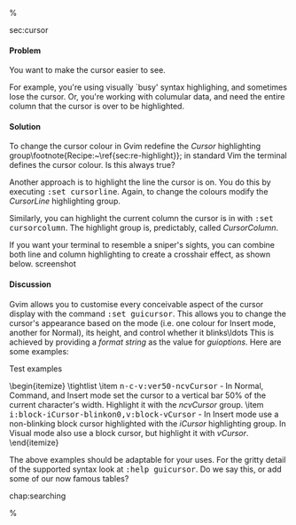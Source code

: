 %

<span class="label">sec:cursor</span>

<h4>Problem</h4>

You want to make the cursor easier to see.

For example, you're using visually `busy' syntax highlighing, and sometimes
lose the cursor. Or, you're working with columular data, and need the entire
column that the cursor is over to be highlighted.

<h4>Solution</h4>

To change the cursor colour in Gvim redefine the <i>Cursor</i> highlighting
group\footnote{Recipe:~\ref{sec:re-highlight}}; in standard Vim the terminal
defines the cursor colour. <span class="todo">Is this always true?</span>

Another approach is to highlight the line the cursor is on.  You do this by
executing <tt>:set cursorline</tt>. Again, to change the colours modify the
<i>CursorLine</i> highlighting group.

Similarly, you can highlight the current column the cursor is in with <tt>:set
cursorcolumn</tt>. The highlight group is, predictably, called <i>CursorColumn</i>.

If you want your terminal to resemble a sniper's sights, you can combine both
line and column highlighting to create a crosshair effect, as shown below.
<span class="todo">screenshot</span>

<h4>Discussion</h4>

Gvim allows you to customise every conceivable aspect of the cursor display
with the command <tt>:set guicursor</tt>. This allows you to change the cursor's
appearance based on the mode (i.e. one colour for Insert mode, another for
Normal), its height, and control whether it blinks\ldots This is achieved by
providing a <i>format string</i> as the value for <i>guioptions</i>.  Here are some
examples:

<span class="todo">Test examples</span>

\begin{itemize}
\tightlist
\item <tt>n-c-v:ver50-ncvCursor</tt> - In Normal, Command, and Insert mode set the
cursor to a vertical bar 50\% of the current character's width. Highlight it
with the <i>ncvCursor</i> group.
\item <tt>i:block-iCursor-blinkon0,v:block-vCursor</tt> - In Insert mode use a
non-blinking block cursor highlighted with the <i>iCursor</i>
highlighting group. In Visual mode also use a block cursor,
but highlight it with <i>vCursor</i>.
\end{itemize}

The above examples should be adaptable for your uses. For the gritty detail of
the supported syntax look at <tt>:help guicursor</tt>. <span class="todo">Do we say this, or add
some of our now famous tables?</span>

<span class="label">chap:searching</span>

%
